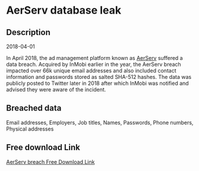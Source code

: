 # AerServ database leak

## Description

2018-04-01

In April 2018, the ad management platform known as <a href="https://www.aerserv.com/" target="_blank" rel="noopener">AerServ</a> suffered a data breach. Acquired by InMobi earlier in the year, the AerServ breach impacted over 66k unique email addresses and also included contact information and passwords stored as salted SHA-512 hashes. The data was publicly posted to Twitter later in 2018 after which InMobi was notified and advised they were aware of the incident.

## Breached data

Email addresses, Employers, Job titles, Names, Passwords, Phone numbers, Physical addresses

## Free download Link

[AerServ breach Free Download Link](https://link-to.net/1229997/197.92848814340635/dynamic/?r=aHR0cHM6Ly93d3cubWVkaWFmaXJlLmNvbS92aWV3L1VzZTYyU1VYd3dsNlc4Qy9hZXJzZXJ2LmNvbS9maWxl)